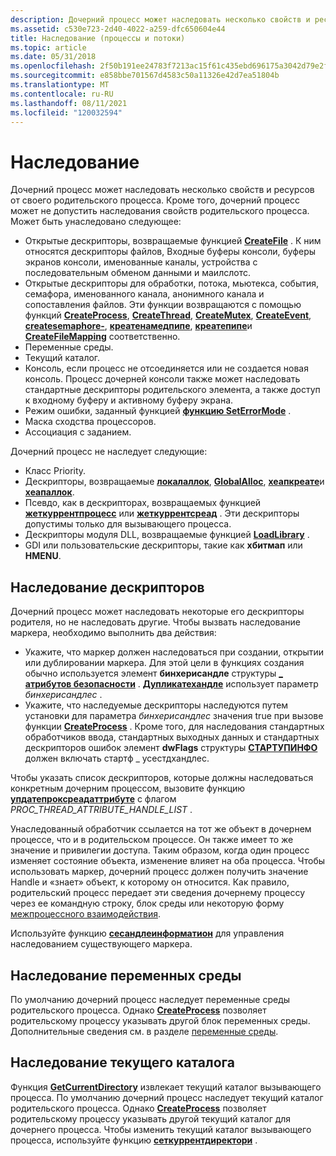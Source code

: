 ```yaml
---
description: Дочерний процесс может наследовать несколько свойств и ресурсов от своего родительского процесса.
ms.assetid: c530e723-2d40-4022-a259-dfc650604e44
title: Наследование (процессы и потоки)
ms.topic: article
ms.date: 05/31/2018
ms.openlocfilehash: 2f50b191ee24783f7213ac15f61c435ebd696175a3042d79e2f359ef61097fe0
ms.sourcegitcommit: e858bbe701567d4583c50a11326e42d7ea51804b
ms.translationtype: MT
ms.contentlocale: ru-RU
ms.lasthandoff: 08/11/2021
ms.locfileid: "120032594"
---
```

# <a name="inheritance"></a>Наследование

Дочерний процесс может наследовать несколько свойств и ресурсов от своего родительского процесса. Кроме того, дочерний процесс может не допустить наследования свойств родительского процесса. Может быть унаследовано следующее:

-   Открытые дескрипторы, возвращаемые функцией [**CreateFile**](/windows/desktop/api/fileapi/nf-fileapi-createfilea) . К ним относятся дескрипторы файлов, Входные буферы консоли, буферы экранов консоли, именованные каналы, устройства с последовательным обменом данными и маилслотс.
-   Открытые дескрипторы для обработки, потока, мьютекса, события, семафора, именованного канала, анонимного канала и сопоставления файлов. Эти функции возвращаются с помощью функций [**CreateProcess**](/windows/win32/api/processthreadsapi/nf-processthreadsapi-createprocessa), [**CreateThread**](/windows/win32/api/processthreadsapi/nf-processthreadsapi-createthread), [**CreateMutex**](/windows/desktop/api/synchapi/nf-synchapi-createmutexa), [**CreateEvent**](/windows/desktop/api/synchapi/nf-synchapi-createeventa), [**createsemaphore-**](/windows/desktop/api/winbase/nf-winbase-createsemaphorea), [**креатенамедпипе**](/windows/desktop/api/winbase/nf-winbase-createnamedpipea), [**креатепипе**](/windows/desktop/api/namedpipeapi/nf-namedpipeapi-createpipe)и [**CreateFileMapping**](/windows/desktop/api/winbase/nf-winbase-createfilemappinga) соответственно.
-   Переменные среды.
-   Текущий каталог.
-   Консоль, если процесс не отсоединяется или не создается новая консоль. Процесс дочерней консоли также может наследовать стандартные дескрипторы родительского элемента, а также доступ к входному буферу и активному буферу экрана.
-   Режим ошибки, заданный функцией [**функцию SetErrorMode**](/windows/desktop/api/errhandlingapi/nf-errhandlingapi-seterrormode) .
-   Маска сходства процессоров.
-   Ассоциация с заданием.

Дочерний процесс не наследует следующие:

-   Класс Priority.
-   Дескрипторы, возвращаемые [**локалаллок**](/windows/desktop/api/winbase/nf-winbase-localalloc), [**GlobalAlloc**](/windows/desktop/api/winbase/nf-winbase-globalalloc), [**хеапкреате**](/windows/desktop/api/heapapi/nf-heapapi-heapcreate)и [**хеапаллок**](/windows/desktop/api/heapapi/nf-heapapi-heapalloc).
-   Псевдо, как в дескрипторах, возвращаемых функцией [**жеткуррентпроцесс**](/windows/win32/api/processthreadsapi/nf-processthreadsapi-getcurrentprocess) или [**жеткуррентсреад**](/windows/win32/api/processthreadsapi/nf-processthreadsapi-getcurrentthread) . Эти дескрипторы допустимы только для вызывающего процесса.
-   Дескрипторы модуля DLL, возвращаемые функцией [**LoadLibrary**](/windows/desktop/api/libloaderapi/nf-libloaderapi-loadlibrarya) .
-   GDI или пользовательские дескрипторы, такие как **хбитмап** или **HMENU**.

## <a name="inheriting-handles"></a>Наследование дескрипторов

Дочерний процесс может наследовать некоторые его дескрипторы родителя, но не наследовать другие. Чтобы вызвать наследование маркера, необходимо выполнить два действия:

-   Укажите, что маркер должен наследоваться при создании, открытии или дублировании маркера. Для этой цели в функциях создания обычно используется элемент **бинхерисандле** структуры [**\_ атрибутов безопасности**](/previous-versions/windows/desktop/legacy/aa379560(v=vs.85)) . [**Дупликатехандле**](/windows/desktop/api/handleapi/nf-handleapi-duplicatehandle) использует параметр *бинхерисандлес* .
-   Укажите, что наследуемые дескрипторы наследуются путем установки для параметра *бинхерисандлес* значения true при вызове функции [**CreateProcess**](/windows/win32/api/processthreadsapi/nf-processthreadsapi-createprocessa) . Кроме того, для наследования стандартных обработчиков ввода, стандартных выходных данных и стандартных дескрипторов ошибок элемент **dwFlags** структуры [**СТАРТУПИНФО**](/windows/win32/api/processthreadsapi/ns-processthreadsapi-startupinfoa) должен включать стартф \_ усестдхандлес.

Чтобы указать список дескрипторов, которые должны наследоваться конкретным дочерним процессом, вызовите функцию [**упдатепроксреадаттрибуте**](/windows/win32/api/processthreadsapi/nf-processthreadsapi-updateprocthreadattribute) с флагом *PROC_THREAD_ATTRIBUTE_HANDLE_LIST* .

Унаследованный обработчик ссылается на тот же объект в дочернем процессе, что и в родительском процессе. Он также имеет то же значение и привилегии доступа. Таким образом, когда один процесс изменяет состояние объекта, изменение влияет на оба процесса. Чтобы использовать маркер, дочерний процесс должен получить значение Handle и «знает» объект, к которому он относится. Как правило, родительский процесс передает эти сведения дочернему процессу через ее командную строку, блок среды или некоторую форму [межпроцессного взаимодействия](/windows/desktop/ipc/interprocess-communications).

Используйте функцию [**сесандлеинформатион**](/windows/win32/api/handleapi/nf-handleapi-sethandleinformation) для управления наследованием существующего маркера.

## <a name="inheriting-environment-variables"></a>Наследование переменных среды

По умолчанию дочерний процесс наследует переменные среды родительского процесса. Однако [**CreateProcess**](/windows/win32/api/processthreadsapi/nf-processthreadsapi-createprocessa) позволяет родительскому процессу указывать другой блок переменных среды. Дополнительные сведения см. в разделе [переменные среды](environment-variables.md).

## <a name="inheriting-the-current-directory"></a>Наследование текущего каталога

Функция [**GetCurrentDirectory**](/windows/desktop/api/winbase/nf-winbase-getcurrentdirectory) извлекает текущий каталог вызывающего процесса. По умолчанию дочерний процесс наследует текущий каталог родительского процесса. Однако [**CreateProcess**](/windows/win32/api/processthreadsapi/nf-processthreadsapi-createprocessa) позволяет родительскому процессу указывать другой текущий каталог для дочернего процесса. Чтобы изменить текущий каталог вызывающего процесса, используйте функцию [**сеткуррентдиректори**](/windows/desktop/api/winbase/nf-winbase-setcurrentdirectory) .
